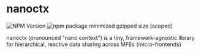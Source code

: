 # nanoctx

![NPM Version](https://img.shields.io/npm/v/%40ilia-spiridonov%2Fnanoctx)
![npm package minimized gzipped size (scoped)](https://img.shields.io/bundlejs/size/%40ilia-spiridonov/nanoctx)

nanoctx (pronounced "nano context") is a tiny, framework-agnostic library for hierarchical, reactive data sharing across MFEs (micro-frontends)
